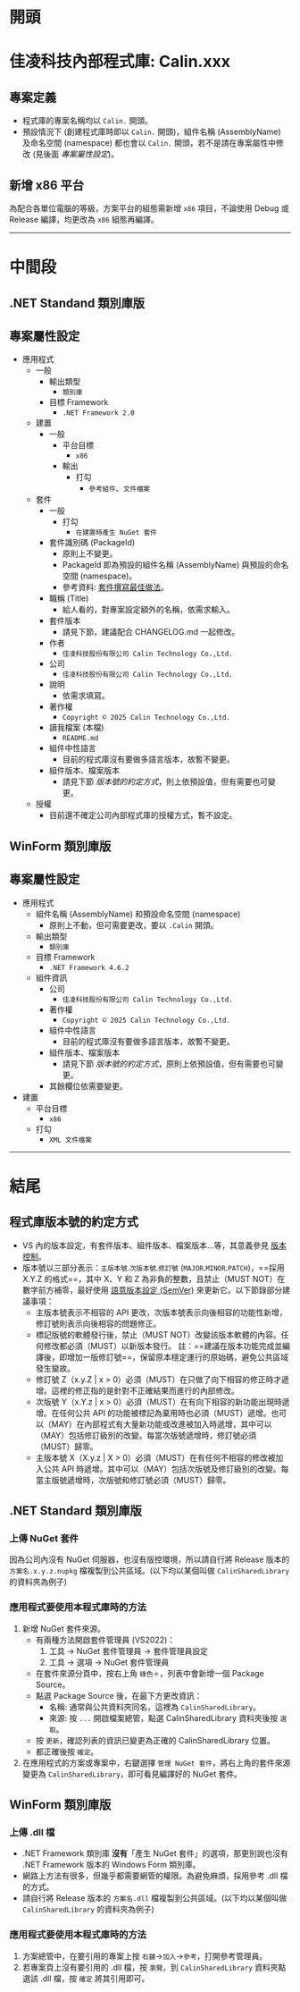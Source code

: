 
# **開頭**

# 佳凌科技內部程式庫: Calin.xxx

## 專案定義

- 程式庫的專案名稱均以 `Calin.` 開頭。
- 預設情況下 (創建程式庫時即以 `Calin.` 開頭)，組件名稱 (AssemblyName) 及命名空間 (namespace) 都也會以 `Calin.` 開頭，若不是請在專案屬性中修改 (見後面 *專案屬性設定*)。

## 新增 x86 平台

為配合各單位電腦的等級，方案平台的組態需新增 `x86` 項目，不論使用 Debug 或 Release 編譯，均更改為 `x86` 組態再編譯。

---

# **中間段**

## **.NET Standand 類別庫版**

## 專案屬性設定

- 應用程式
	- 一般
		- 輸出類型
			- `類別庫`
		- 目標 Framework
			- `.NET Framework 2.0`
	- 建置
		- 一般
			- 平台目標
				- `x86`
			- 輸出
				- 打勾
					- `參考組件`、`文件檔案`
	- 套件
		- 一般
			- 打勾
				- `在建置時產生 NuGet 套件`
		- 套件識別碼 (PackageId)
			- 原則上不變更。
			- PackageId 即為預設的組件名稱 (AssemblyName) 與預設的命名空間 (namespace)。
			- 參考資料: [套件撰寫最佳做法](https://learn.microsoft.com/zh-tw/nuget/create-packages/package-authoring-best-practices)。
		- 職稱 (Title)
			- 給人看的，對專案設定額外的名稱，依需求輸入。
		- 套件版本
			- 請見下節，建議配合 CHANGELOG.md 一起修改。
		- 作者
			- `佳凌科技股份有限公司 Calin Technology Co.,Ltd.`
		- 公司
			- `佳凌科技股份有限公司 Calin Technology Co.,Ltd.`
		- 說明
			- 依需求填寫。
		- 著作權
			- `Copyright © 2025 Calin Technology Co.,Ltd.`
		- 讀我檔案 (本檔)
			- `README.md`
		- 組件中性語言
			- 目前的程式庫沒有要做多語言版本，故暫不變更。
		- 組件版本、檔案版本
			- 請見下節 *版本號的約定方式*，則上依預設值，但有需要也可變更。
	- 授權
		- 目前還不確定公司內部程式庫的授權方式，暫不設定。

## **WinForm 類別庫版**

## 專案屬性設定

- 應用程式
	- 組件名稱 (AssemblyName) 和預設命名空間 (namespace)
		- 原則上不動，但可需要更改，要以 `.Calin` 開頭。
	- 輸出類型
		- `類別庫`
	- 目標 Framework
		- `.NET Framework 4.6.2`
	- 組件資訊
		- 公司
			- `佳凌科技股份有限公司 Calin Technology Co.,Ltd.`
		- 著作權
			- `Copyright © 2025 Calin Technology Co.,Ltd.`
		- 組件中性語言
			- 目前的程式庫沒有要做多語言版本，故暫不變更。
		- 組件版本、檔案版本
			- 請見下節 *版本號的約定方式*，原則上依預設值，但有需要也可變更。
		- 其餘欄位依需要變更。
- 建置
	- 平台目標
		- `x86`
	- 打勾
		- `XML 文件檔案`

---

# **結尾**

## 程式庫版本號的約定方式

- VS 內的版本設定，有套件版本、組件版本、檔案版本...等，其意義參見 [版本控制](https://learn.microsoft.com/zh-tw/dotnet/standard/library-guidance/versioning)。
- 版本號以三部分表示：`主版本號`.`次版本號`.`修訂號` (`MAJOR`.`MINOR`.`PATCH`)，==採用 X.Y.Z 的格式==，其中 X、Y 和 Z 為非負的整數，且禁止（MUST NOT）在數字前方補零，最好使用 [語意版本設定 (SemVer)](https://semver.org/lang/zh-TW/) 來更新它。以下節錄部分建議事項：
	- 主版本號表示不相容的 API 更改，次版本號表示向後相容的功能性新增，修訂號則表示向後相容的問題修正。
	- 標記版號的軟體發行後，禁止（MUST NOT）改變該版本軟體的內容。任何修改都必須（MUST）以新版本發行。
	  註：==建議在版本功能完成並編譯後，即增加一版修訂號==，保留原本穩定運行的原始碼，避免公共區域發生變故。
	- 修訂號 Z（x.y.Z | x > 0）必須（MUST）在只做了向下相容的修正時才遞增。這裡的修正指的是針對不正確結果而進行的內部修改。
	- 次版號 Y（x.Y.z | x > 0）必須（MUST）在有向下相容的新功能出現時遞增。在任何公共 API 的功能被標記為棄用時也必須（MUST）遞增。也可以（MAY）在內部程式有大量新功能或改進被加入時遞增，其中可以（MAY）包括修訂級別的改變。每當次版號遞增時，修訂號必須（MUST）歸零。
	- 主版本號 X（X.y.z | X > 0）必須（MUST）在有任何不相容的修改被加入公共 API 時遞增。其中可以（MAY）包括次版號及修訂級別的改變。每當主版號遞增時，次版號和修訂號必須（MUST）歸零。

## **.NET Standard 類別庫版**

### 上傳 NuGet 套件

因為公司內沒有 NuGet 伺服器，也沒有版控環境，所以請自行將 Release 版本的 `方案名.x.y.z.nupkg` 檔複製到公共區域。(以下均以某個叫做 `CalinSharedLibrary` 的資料夾為例子)

### 應用程式要使用本程式庫時的方法

1. 新增 NuGet 套件來源。
	- 有兩種方法開啟套件管理員 (VS2022)：
		1. 工具 -> NuGet 套件管理員 -> 套件管理員設定
		2. 工具 -> 選項 -> NuGet 套件管理員
	- 在套件來源分頁中，按右上角 `綠色＋`，列表中會新增一個 Package Source。
	- 點選 Package Source 後，在最下方更改資訊：
		- 名稱: 通常與公共資料夾同名，這裡為 `CalinSharedLibrary`。
		- 來源: 按 `...` 開啟檔案總管，點選 CalinSharedLibrary 資料夾後按 `選取`。
	- 按 `更新`，確認列表的資訊已變更為正確的 CalinSharedLibrary 位置。
	- 都正確後按 `確定`。
2. 在應用程式的方案或專案中，右鍵選擇 `管理 NuGet 套件`，將右上角的套件來源變更為 `CalinSharedLibrary`，即可看見編譯好的 NuGet 套件。

## **WinForm 類別庫版**

### 上傳 .dll 檔

- .NET Framework 類別庫 **沒有**「產生 NuGet 套件」的選項，那更別說也沒有 .NET Framework 版本的 Windows Form 類別庫。
- 網路上方法有很多，但幾乎都需要網管的權限。為避免麻煩，採用參考 .dll 檔的方式。
- 請自行將 Release 版本的 `方案名.dll` 檔複製到公共區域。(以下均以某個叫做 `CalinSharedLibrary` 的資料夾為例子)

### 應用程式要使用本程式庫時的方法

1. 方案總管中，在要引用的專案上按 `右鍵`->`加入`->`參考`，打開參考管理員。
2. 若專案頁上沒有要引用的 .dll 檔，按 `瀏覽`，到 `CalinSharedLibrary` 資料夾點選該 .dll 檔，按 `確定` 將其引用即可。

